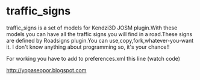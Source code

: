 traffic_signs
=============
traffic_signs is a set of models for Kendzi3D JOSM plugin.With these models you can have all the traffic signs 
you will find in a road.These signs are defined by Roadsigns plugin.You can use,copy,fork,whatever-you-want it.
I don't know anything about programming so, it's your chance!!

For working you have to add to preferences.xml this line (watch code)

<list key='kendzi3d.models_library.resources_urls'>
    <entry value='plugin:/models/modelsLibraryInternalLayer.xml'/>
    <entry value='plugin:/models/modelsLibraryLayer.xml'/>
    <entry value='http://www.catmidia.cat/coses/2a_etapa/altres/trafficSignsLibraryInternalLayer.xml'/>
    <entry value='http://www.catmidia.cat/coses/2a_etapa/altres/ES_words_library.xml'/>
    <entry value='http://www.catmidia.cat/coses/2a_etapa/altres/ES_distances.xml'/>
    <entry value='http://www.catmidia.cat/coses/2a_etapa/altres/ES_milestones.xml'/>
    <entry value='http://www.catmidia.cat/coses/2a_etapa/altres/ES_numbers.xml'/>
    <entry value='http://www.catmidia.cat/coses/2a_etapa/altres/ES_references.xml'/>
    <entry value='http://www.catmidia.cat/coses/2a_etapa/altres/ES_signs_symbols.xml'/>
    <entry value='http://www.catmidia.cat/coses/2a_etapa/altres/ES_roundabouts.xml'/>
    <entry value='http://www.catmidia.cat/coses/2a_etapa/altres/ES_motorway.xml'/>
    <entry value='http://www.catmidia.cat/coses/2a_etapa/altres/ES_numbers_mw.xml'/>
</list>

http://yopaseopor.blogspot.com

